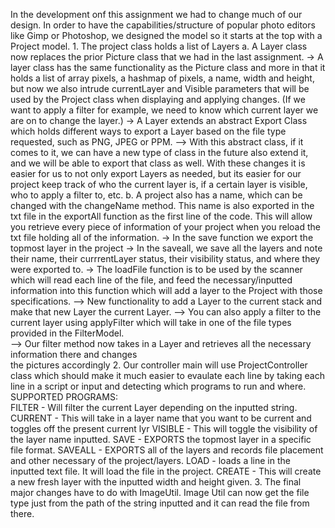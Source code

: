 In the development onf this assignment we had to change much of our design. In order to have the capabilities/structure
of popular photo editors like Gimp or Photoshop, we designed the model so it starts at the top with a Project model.
    1. The project class holds a list of Layers
        a.  A Layer class now replaces the prior Picture class that we had in the last assignment.
            -> A layer class has the same functionality as the Picture class and more in that it holds a list of 
            array pixels, a hashmap of pixels, a name, width and height, but now we also intrude currentLayer
            and Visible parameters that will be used by the Project class when displaying and applying changes.
            (If we want to apply a filter for example, we need to know which current layer we are on to change 
            the layer.) 
            -> A Layer extends an abstract Export Class which holds different ways to export a Layer based on the 
                file type requested, such as PNG, JPEG or PPM. 
                --> With this abstract class, if it comes to it, we can have a new type of class in the future also 
                    extend it, and we will be able to export that class as well. 
            With these changes it is easier for us to not only export Layers as needed, but its easier for our project
            keep track of who the current layer is, if a certain layer is visible, who to apply a filter to, etc. 
        b. A project also has a name, which can be changed with the changeName method. This name is also exported
            in the txt file in the exportAll function as the first line of the code. This will allow you retrieve
            every piece of information of your project when you reload the txt file holding all of the information. 
            -> In the save function we export the topmost layer in the project 
            -> In the saveall, we save all the layers and note their name, their currrentLayer status, their visibility 
                status, and where they were exported to. 
            -> The loadFile function is to be used by the scanner which will read each line of the file, and feed the 
                necessary/inputted information into this function which will add a layer to 
                the Project with those specifications.
            --> New functionality to add a Layer to the current stack and make that new Layer the current Layer. 
            --> You can also apply a filter to the current layer using applyFilter which will take in one of the file 
                types provided in the FilterModel.   
                --> Our filter method now takes in a Layer and retrieves all the necessary information there and changes  
                    the pictures accordingly
   2. Our controller main will use ProjectController class which should make it much easier to evaulate each line by
        taking each line in a script or input and detecting which programs to run and where.
       SUPPORTED PROGRAMS:  
            FILTER - Will filter the current Layer depending on the inputted string. 
            CURRENT - This will take in a layer name that you want to be current and toggles off the present current lyr 
            VISIBLE - This will toggle the visibility of the layer name inputted.
            SAVE - EXPORTS the topmost layer in a specific file format.
            SAVEALL - EXPORTS all of the layers and records file placement and other necessary of the project/layers.
            LOAD - loads a line in the inputted text file. It will load the file in the project.
            CREATE - This will create a new fresh layer with the inputted width and height given.
    3. The final major changes have to do with ImageUtil. Image Util can now get the file type just from the path of 
      the string inputted and it can read the file from there.
        
    